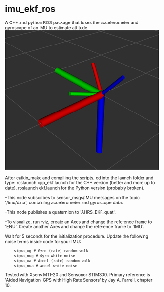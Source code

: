 # imu_ekf_ros
A C++ and python ROS package that fuses the accelerometer and gyroscope of an IMU to estimate attitude. 
![GitHub Logo](/results/screencap.png)

After catkin_make and compiling the scripts, cd into the launch folder and type:
roslaunch cpp_ekf.launch for the C++ version (better and more up to date).
roslaunch ekf.launch for the Python version (probably broken).

-This node subscribes to sensor_msgs/IMU messages on the topic '/imu/data', containing accelerometer and gyroscope data.  

-This node publishes a quaternion to 'AHRS_EKF_quat'.  

-To visualize, run rviz, create an Axes and change the reference frame to 'ENU'. Create another Axes and change the reference frame to 'IMU'. 

Wait for 5 seconds for the initialization procedure. Update the following noise terms inside code for your IMU:

		sigma_xg # Gyro (rate) random walk  
		sigma_nug # Gyro white noise  
		sigma_xa # Accel (rate) random walk   
		sigma_nua # Accel white noise  

Tested with Xsens MTI-20 and Sensonor STIM300.
Primary reference is 'Aided Navigation: GPS with High Rate Sensors' by Jay A. Farrell, chapter 10.
